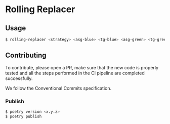 # Rolling Replacer

## Usage
```bash
$ rolling-replacer <strategy> <asg-blue> <tg-blue> <asg-green> <tg-green> <alb-name>
```

## Contributing
To contribute, please open a PR, make sure that the new code is properly tested and all the steps performed in the CI pipeline are completed successfully. 

We follow the Conventional Commits specification.

### Publish
```bash
$ poetry version <x.y.z>
$ poetry publish
```